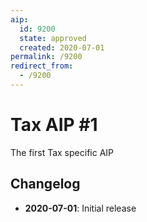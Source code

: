 ```yaml
---
aip:
  id: 9200
  state: approved
  created: 2020-07-01
permalink: /9200
redirect_from:
  - /9200
---
```


# Tax AIP #1
The first Tax specific AIP

## Changelog

- **2020-07-01**: Initial release